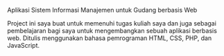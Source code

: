 Aplikasi Sistem Informasi Manajemen untuk Gudang berbasis Web

Project ini saya buat untuk memenuhi tugas kuliah saya dan juga sebagai pembelajaran bagi saya untuk mengembangkan sebuah aplikasi berbasis web. Ditulis menggunakan bahasa pemrograman HTML, CSS, PHP, dan JavaScript.
